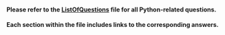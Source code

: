 #### Please refer to the [ListOfQuestions](ListOfQuestions.md) file for all Python-related questions.
#### Each section within the file includes links to the corresponding answers.